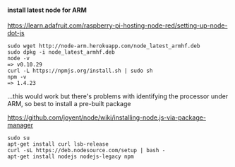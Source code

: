 #### install latest node for ARM

https://learn.adafruit.com/raspberry-pi-hosting-node-red/setting-up-node-dot-js

    sudo wget http://node-arm.herokuapp.com/node_latest_armhf.deb
    sudo dpkg -i node_latest_armhf.deb
    node -v
    => v0.10.29
    curl -L https://npmjs.org/install.sh | sudo sh
    npm -v
    => 1.4.23

...this would work but there's problems with identifying the processor under ARM, so best to install a pre-built package

https://github.com/joyent/node/wiki/installing-node.js-via-package-manager

    sudo su
    apt-get install curl lsb-release
    curl -sL https://deb.nodesource.com/setup | bash -
    apt-get install nodejs nodejs-legacy npm
